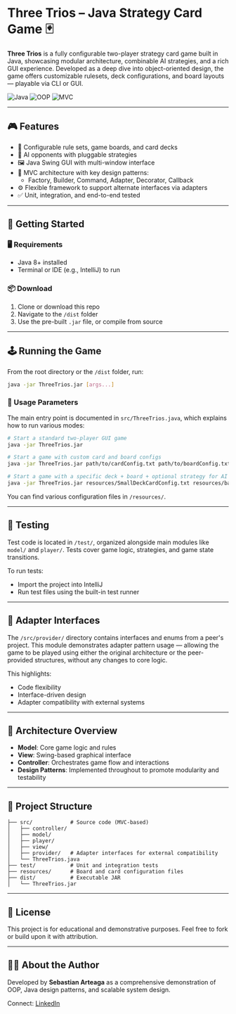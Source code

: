 # Three Trios – Java Strategy Card Game 🃏

**Three Trios** is a fully configurable two-player strategy card game built in Java, showcasing modular architecture, combinable AI strategies, and a rich GUI experience. Developed as a deep dive into object-oriented design, the game offers customizable rulesets, deck configurations, and board layouts — playable via CLI or GUI.

![Java](https://img.shields.io/badge/Java-ED8B00?style=flat&logo=java&logoColor=white)
![OOP](https://img.shields.io/badge/OOP-Principles-informational)
![MVC](https://img.shields.io/badge/Architecture-MVC-blue)

---

## 🎮 Features

- 🔧 Configurable rule sets, game boards, and card decks
- 🧠 AI opponents with pluggable strategies
- 🖼️ Java Swing GUI with multi-window interface
- 🧩 MVC architecture with key design patterns:
  - Factory, Builder, Command, Adapter, Decorator, Callback
- ⚙️ Flexible framework to support alternate interfaces via adapters
- ✅ Unit, integration, and end-to-end tested

---

## 🚀 Getting Started

### 🖥️ Requirements
- Java 8+ installed
- Terminal or IDE (e.g., IntelliJ) to run

### 📦 Download

1. Clone or download this repo
2. Navigate to the `/dist` folder
3. Use the pre-built `.jar` file, or compile from source

---

## 🕹️ Running the Game

From the root directory or the `/dist` folder, run:

```bash
java -jar ThreeTrios.jar [args...]
```

### 🧭 Usage Parameters

The main entry point is documented in `src/ThreeTrios.java`, which explains how to run various modes:

```bash
# Start a standard two-player GUI game
java -jar ThreeTrios.jar

# Start a game with custom card and board configs
java -jar ThreeTrios.jar path/to/cardConfig.txt path/to/boardConfig.txt

# Start a game with a specific deck + board + optional strategy for AI
java -jar ThreeTrios.jar resources/SmallDeckCardConfig.txt resources/basicBoardConfig.txt
```

You can find various configuration files in `/resources/`.

---

## 🧪 Testing

Test code is located in `/test/`, organized alongside main modules like `model/` and `player/`. Tests cover game logic, strategies, and game state transitions.

To run tests:
- Import the project into IntelliJ
- Run test files using the built-in test runner

---

## 🧩 Adapter Interfaces

The `/src/provider/` directory contains interfaces and enums from a peer's project. This module demonstrates adapter pattern usage — allowing the game to be played using either the original architecture or the peer-provided structures, without any changes to core logic.

This highlights:
- Code flexibility
- Interface-driven design
- Adapter compatibility with external systems

---

## 🧠 Architecture Overview

- **Model**: Core game logic and rules
- **View**: Swing-based graphical interface
- **Controller**: Orchestrates game flow and interactions
- **Design Patterns**: Implemented throughout to promote modularity and testability

---

## 📁 Project Structure

```
├── src/            # Source code (MVC-based)
│   ├── controller/
│   ├── model/
│   ├── player/
│   ├── view/
│   ├── provider/   # Adapter interfaces for external compatibility
│   └── ThreeTrios.java
├── test/           # Unit and integration tests
├── resources/      # Board and card configuration files
├── dist/           # Executable JAR
│   └── ThreeTrios.jar
```

---

## 📜 License

This project is for educational and demonstrative purposes. Feel free to fork or build upon it with attribution.

---

## 🙋‍♂️ About the Author

Developed by **Sebastian Arteaga** as a comprehensive demonstration of OOP, Java design patterns, and scalable system design.

Connect: [LinkedIn](https://www.linkedin.com/in/sebastianarteaga)
